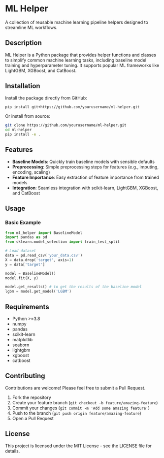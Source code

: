 # ML Helper

A collection of reusable machine learning pipeline helpers designed to streamline ML workflows.

## Description

ML Helper is a Python package that provides helper functions and classes to simplify common machine learning tasks, including baseline model training and hyperparameter tuning. It supports popular ML frameworks like LightGBM, XGBoost, and CatBoost.

## Installation

Install the package directly from GitHub:

```bash
pip install git+https://github.com/yourusername/ml-helper.git
```

Or install from source:

```bash
git clone https://github.com/yourusername/ml-helper.git
cd ml-helper
pip install -e .
```

## Features

- **Baseline Models**: Quickly train baseline models with sensible defaults
- **Preprocessing**: Simple preprocessing steps for features (e.g., imputing, encoding, scaling)
- **Feature Importance**: Easy extraction of feature importance from trained models
- **Integration**: Seamless integration with scikit-learn, LightGBM, XGBoost, and CatBoost

## Usage

### Basic Example

```python
from ml_helper import BaselineModel
import pandas as pd
from sklearn.model_selection import train_test_split

# Load dataset
data = pd.read_csv('your_data.csv')
X = data.drop('target', axis=1)
y = data['target']

model = BaselineModel()
model.fit(X, y)

model.get_results() # to get the results of the baseline model
lgbm = model.get_model('LGBM')
```

## Requirements

- Python >=3.8
- numpy
- pandas
- scikit-learn
- matplotlib
- seaborn
- lightgbm
- xgboost
- catboost

## Contributing

Contributions are welcome! Please feel free to submit a Pull Request.

1. Fork the repository
2. Create your feature branch (`git checkout -b feature/amazing-feature`)
3. Commit your changes (`git commit -m 'Add some amazing feature'`)
4. Push to the branch (`git push origin feature/amazing-feature`)
5. Open a Pull Request

## License

This project is licensed under the MIT License - see the LICENSE file for details.
